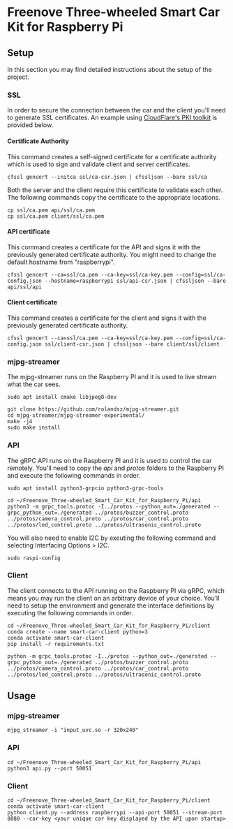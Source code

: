 
# Freenove Three-wheeled Smart Car Kit for Raspberry Pi

## Setup

In this section you may find detailed instructions about the setup of the project. 

### SSL
In order to secure the connection between the car and the client you'll need to generate SSL certificates. An example using [CloudFlare's PKI toolkit](https://blog.cloudflare.com/introducing-cfssl/) is provided below.
#### Certificate Authority
This command creates a self-signed certificate for a certificate authority which is used to sign and validate client and server certificates.
```
cfssl gencert --initca ssl/ca-csr.json | cfssljson --bare ssl/ca
```
Both the server and the client require this certificate to validate each other. The following commands copy the certificate to the appropriate locations.
```
cp ssl/ca.pem api/ssl/ca.pem
cp ssl/ca.pem client/ssl/ca.pem
```

#### API certificate
This command creates a certificate for the API and signs it with the previously generated certificate authority. You might need to change the default hostname from "raspberrypi".
```
cfssl gencert --ca=ssl/ca.pem --ca-key=ssl/ca-key.pem --config=ssl/ca-config.json --hostname=raspberrypi ssl/api-csr.json | cfssljson --bare api/ssl/api
```

#### Client certificate
This command creates a certificate for the client and signs it with the previously generated certificate authority.
```
cfssl gencert --ca=ssl/ca.pem --ca-key=ssl/ca-key.pem --config=ssl/ca-config.json ssl/client-csr.json | cfssljson --bare client/ssl/client
```

### mjpg-streamer

The mjpg-streamer runs on the Raspberry PI and it is used to live stream what the car sees.

```
sudo apt install cmake libjpeg8-dev

git clone https://github.com/rolandsz/mjpg-streamer.git
cd mjpg-streamer/mjpg-streamer-experimental/
make -j4
sudo make install
```

### API
The gRPC API runs on the Raspberry PI and it is used to control the car remotely. You'll need to copy the *api* and *protos* folders to the Raspberry PI and execute the following commands in order.

```
sudo apt install python3-grpcio python3-grpc-tools

cd ~/Freenove_Three-wheeled_Smart_Car_Kit_for_Raspberry_Pi/api
python3 -m grpc_tools.protoc -I../protos --python_out=./generated --grpc_python_out=./generated ../protos/buzzer_control.proto ../protos/camera_control.proto ../protos/car_control.proto ../protos/led_control.proto ../protos/ultrasonic_control.proto 
```

You will also need to enable I2C by exeuting the following command and selecting Interfacing Options > I2C.

```
sudo raspi-config
```

### Client
The client connects to the API running on the Raspberry PI via gRPC, which means you may run the client on an arbitrary device of your choice. You’ll need to setup the environment and generate the interface definitions by executing the following commands in order.

```
cd ~/Freenove_Three-wheeled_Smart_Car_Kit_for_Raspberry_Pi/client
conda create --name smart-car-client python=3
conda activate smart-car-client
pip install -r requirements.txt

python -m grpc_tools.protoc -I../protos --python_out=./generated --grpc_python_out=./generated ../protos/buzzer_control.proto ../protos/camera_control.proto ../protos/car_control.proto ../protos/led_control.proto ../protos/ultrasonic_control.proto 
```

## Usage

### mjpg-streamer
```
mjpg_streamer -i "input_uvc.so -r 320x240"
```

### API
```
cd ~/Freenove_Three-wheeled_Smart_Car_Kit_for_Raspberry_Pi/api
python3 api.py --port 50051
```

### Client
```
cd ~/Freenove_Three-wheeled_Smart_Car_Kit_for_Raspberry_Pi/client
conda activate smart-car-client
python client.py --address raspberrypi --api-port 50051 --stream-port 8080 --car-key <your unique car key displayed by the API upon startup>
```
